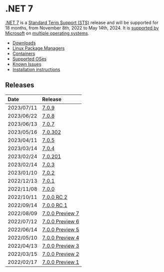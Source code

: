 # .NET 7

[.NET 7](https://devblogs.microsoft.com/dotnet/announcing-dotnet-7/) is a [Standard Term Support (STS)](../../release-policies.md) release and will be supported for 18 months, from November 8th, 2022 to May 14th, 2024. It is [supported by Microsoft](../../microsoft-support.md) on [multiple operating systems](supported-os.md).

- [Downloads](https://dotnet.microsoft.com/download/dotnet/7.0)
- [Linux Package Managers](https://learn.microsoft.com/dotnet/core/install/linux)
- [Containers](https://mcr.microsoft.com/catalog?search=dotnet/)
- [Supported OSes](supported-os.md)
- [Known Issues](known-issues.md)
- [Installation instructions](install.md)

## Releases

| Date | Release |
| :-- | :-- |
| 2023/07/11 | [7.0.9](https://github.com/dotnet/core/blob/main/release-notes/7.0/7.0.9/7.0.9.md) |
| 2023/06/22 | [7.0.8](https://github.com/dotnet/core/blob/main/release-notes/7.0/7.0.8/7.0.8.md) |
| 2023/06/13 | [7.0.7](https://github.com/dotnet/core/blob/main/release-notes/7.0/7.0.7/7.0.7.md) |
| 2023/05/16 | [7.0.302](https://github.com/dotnet/core/blob/main/release-notes/7.0/7.0.5/7.0.302.md) |
| 2023/04/11 | [7.0.5](https://github.com/dotnet/core/blob/main/release-notes/7.0/7.0.5/7.0.5.md) |
| 2023/03/14 | [7.0.4](https://github.com/dotnet/core/blob/main/release-notes/7.0/7.0.4/7.0.4.md) |
| 2023/02/24 | [7.0.201](https://github.com/dotnet/core/blob/main/release-notes/7.0/7.0.3/7.0.201.md) |
| 2023/02/14 | [7.0.3](https://github.com/dotnet/core/blob/main/release-notes/7.0/7.0.3/7.0.3.md) |
| 2023/01/10 | [7.0.2](https://github.com/dotnet/core/blob/main/release-notes/7.0/7.0.2/7.0.2.md) |
| 2022/12/13 | [7.0.1](https://github.com/dotnet/core/blob/main/release-notes/7.0/7.0.1/7.0.1.md) |
| 2022/11/08 | [7.0.0](https://github.com/dotnet/core/blob/main/release-notes/7.0/7.0.0/7.0.0.md) |
| 2022/10/11 | [7.0.0 RC 2](https://github.com/dotnet/core/blob/main/release-notes/7.0/preview/7.0.0-rc.2.md) |
| 2022/09/14 | [7.0.0 RC 1](https://github.com/dotnet/core/blob/main/release-notes/7.0/preview/7.0.0-rc.1.md) |
| 2022/08/09 | [7.0.0 Preview 7](https://github.com/dotnet/core/blob/main/release-notes/7.0/preview/7.0.0-preview.7.md) |
| 2022/07/12 | [7.0.0 Preview 6](https://github.com/dotnet/core/blob/main/release-notes/7.0/preview/7.0.0-preview.6.md) |
| 2022/06/14 | [7.0.0 Preview 5](https://github.com/dotnet/core/blob/main/release-notes/7.0/preview/7.0.0-preview.5.md) |
| 2022/05/10 | [7.0.0 Preview 4](https://github.com/dotnet/core/blob/main/release-notes/7.0/preview/7.0.0-preview.4.md) |
| 2022/04/13 | [7.0.0 Preview 3](https://github.com/dotnet/core/blob/main/release-notes/7.0/preview/7.0.0-preview.3.md) |
| 2022/03/15 | [7.0.0 Preview 2](https://github.com/dotnet/core/blob/main/release-notes/7.0/preview/7.0.0-preview.2.md) |
| 2022/02/17 | [7.0.0 Preview 1](https://github.com/dotnet/core/blob/main/release-notes/7.0/preview/7.0.0-preview.1.md) |
